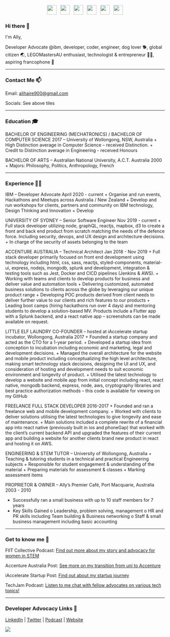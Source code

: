 <p align='center'>
  <a href="https://www.linkedin.com/in/ally-haire/"><img height="30" src="https://img-premium.flaticon.com/png/512/174/174857.png?token=exp=1621241055~hmac=d3ee563cf6f3f7d22a104ad12d967c60"></a>&nbsp;&nbsp;
  <a href="https://twitter.com/DeveloperAlly"><img height="30" src="https://img-premium.flaticon.com/png/512/174/174876.png?token=exp=1621240959~hmac=caf49ce7a85276087d2d70c9fad41d79"></a>&nbsp;&nbsp;
  <a href="https://www.youtube.com/channel/UC7lctqHrCUzbAtqi-81cgEg/videos"><img height="30" src="https://img-premium.flaticon.com/png/512/1384/1384060.png?token=exp=1621241657~hmac=3a21631b6f51fca49cf043291c47bdce"></a>&nbsp;&nbsp;
<a href="https://dev.to/developerally"><img height="30" src="https://cdn.icon-icons.com/icons2/2248/PNG/512/dev_to_icon_136699.png"></a>&nbsp;&nbsp;
  <a href="https://techjam.dev/"><img height="30" src="https://img-premium.flaticon.com/png/512/174/174872.png?token=exp=1621241263~hmac=0d2f18d131c53d664c7e15b68bec6f7c"></a>&nbsp;&nbsp;
  <a href="https://stackoverflow.com/users/7254678/ally-haire"><img height="30" src="https://img-premium.flaticon.com/png/512/2111/2111628.png?token=exp=1621241513~hmac=f93bb351d953a423439eb09c6470b987"></a>
</p>


### Hi there 👋

I'm Ally, 

<!-- ![](https://developerally.com/gallery_gen/6d5db33886887bd07f5ad3fe8dff21ae_464x619.jpg) -->

Developer Advocate @ibm, developer, coder, engineer, dog lover 🐕, global citizen 🌏, LEGOMastersAU enthusiast, technologist & entrepreneur 👩‍💻, aspiring francophone 🥐

 ---

### Contact Me 📫 

Email: alihaire900@gmail.com

Socials: See above tiles

 ---

### Education 🎓

BACHELOR OF ENGINEERING (MECHATRONICS) / BACHELOR OF COMPUTER SCIENCE 2017
		– University of Wollongong, NSW, Australia
      +	High Distinction average in Computer Science – received Distinction. 
      +	Credit to Distinction average in Engineering - received Honours

BACHELOR OF ARTS 
  – Australian National University, A.C.T. Australia 2000
    +	Majors: Philosophy, Politics, Anthropology, French

 ---

### Experience 👩‍💻

IBM – Developer Advocate
April 2020 - current
    +	Organise and run events, Hackathons and Meetups across Australia / New Zealand
    +	Develop and run workshops for clients, partners and community on IBM technology, Design Thinking and Innovation
    + Develop

UNIVERSITY OF SYDNEY – Senior Software Engineer
Nov 2019 - current
    +	Full stack developer utilizing node, graphQL, reactjs, mapbox, d3 to create a front and back end product from scratch matching the needs of the defence force.        Including security, devops, and UX design and architecture decisions.
    +	In charge of the security of assets belonging to the team

ACCENTURE AUSTRALIA – Technical Architect
Jan 2018 - Nov 2019
    +	Full stack developer primarily focused on front end development using technology including html, css, sass, reactjs, styled-components, material-ui, express,       nodejs, mongodb, splunk and development, integration & testing tools such as Jest, Docker and CICD pipelines (Jenkins & AWS).
    +	Working with teams and clients to develop products for business and deliver value and automation tools
    +	Delivering customized, automated business solutions to clients across the globe by leveraging our unique product range
    +	Developing POC products derived from client needs to deliver further value to our clients and rich features to our products
    +	Leading boot camps (hiring hackathons run over 4 days) and mentoring students to develop a solution-based MV. Products include a Flutter app with a Splunk            backend, and a react native app – screenshots can be made available on request.

LITTLE ELF LAUNDRY CO-FOUNDER – hosted at iAccelerate startup incubator, Wollongong, Australia
2017
    +	Founded a startup company and acted as the CTO for a 1-year period.
    +	Developed a startup idea from conception to incubation including economic and marketing, legal and development decisions.
    +	Managed the overall architecture for the website and mobile product including conceptualizing the high level architecture, making smart technology stack            decisions, designing the UI and UX, and consideration of hosting and development needs to suit economic environment and longevity of product.
    +	Utilised the latest technology to develop a website and mobile app from initial concept including react, react native, mongodb backend, express, node, aws,         cryptography libraries and best practice authorization methods – this code is available for viewing on my GitHub

FREELANCE FULL STACK DEVELOPER
2016-2017
    +	Founded and ran a freelance web and mobile development company.
    +	Worked with clients to deliver solutions utilising the latest technologies to give longevity and ease of maintenance.
    +	Main solutions included a complete rewrite of a financial app into react native (previously built in ios and phoneGap) that worked with the client’s current        backend API and upgraded the features of their current app and building a website for another clients brand new product in react and hosting it on AWS. 

ENGINEERING & STEM TUTOR – University of Wollongong, Australia
    +	Teaching & tutoring students in a technical and practical Engineering subjects
    +	Responsible for student engagement & understanding of the material
    +	Preparing materials for assessment & classes
    +	Marking assessment items

PROPRIETOR & OWNER – Ally’s Premier Café, Port Macquarie, Australia
2003 - 2010
  +	Successfully ran a small business with up to 10 staff members for 7 years
  +	Key Skills Gained 
    o	Leadership, problem solving, management
    o	HR and PR skills including Team building & Business networking
    o	Staff & small business management including basic accounting

 ---

### Get to know me 🦄

FIIT Collective Podcast: [Find out more about my story and advocacy for women in STEM](https://fiitcollective.com/transition-university-to-workplace/)

Accenture Australia Post: [See more on my transition from uni to Accenture](https://www.accenture.com/au-en/blogs/blogs-coffee-beans-to-coding)

iAccelerate Startup Post: [Find out about my startup journey](https://www.iaccelerate.com.au/nine-businesses-accepted-into-iaccelerate-s-first-intake-of-2017/)

TechJam Podcast: [Listen to me chat with fellow advocates on various tech topics!](https://techjam.dev/)

 ---

### Developer Advocacy Links 🦄


[LinkedIn](https://www.linkedin.com/in/ally-haire/) | [Twitter](https://twitter.com/DeveloperAlly) | [Podcast](https://techjam.dev/) | [Website](https://developerally.com)

![](https://techjam.dev/wp-content/uploads/2020/07/TechJam-300x298.png)

<!--
**DeveloperAlly/DeveloperAlly** is a ✨ _special_ ✨ repository because its `README.md` (this file) appears on your GitHub profile.

Here are some ideas to get you started:

- 🔭 I’m currently working on ...
- 🌱 I’m currently learning ...
- 👯 I’m looking to collaborate on ...
- 🤔 I’m looking for help with ...
- 💬 Ask me about ...
- 📫 How to reach me: ...
- 😄 Pronouns: ...
- ⚡ Fun fact: ...
-->
